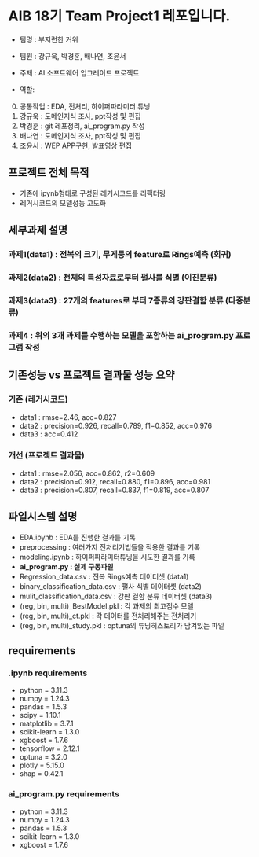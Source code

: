 # AIB 18기 Team Project1 레포입니다.

* 팀명 : 부지런한 거위
* 팀원 : 강규욱, 박경훈, 배나연, 조윤서
* 주제 : AI 소프트웨어 업그레이드 프로젝트

* 역할:
0. 공통작업 : EDA, 전처리, 하이퍼파라미터 튜닝
1. 강규욱 : 도메인지식 조사, ppt작성 및 편집
2. 박경훈 : git 레포정리, ai_program.py 작성
3. 배나연 : 도메인지식 조사, ppt작성 및 편집
4. 조윤서 : WEP APP구현, 발표영상 편집

## 프로젝트 전체 목적
* 기존에 ipynb형태로 구성된 레거시코드를 리팩터링
* 레거시코드의 모델성능 고도화

## 세부과제 설명
### 과제1(data1) : 전복의 크기, 무게등의 feature로 Rings예측 (회귀)
### 과제2(data2) : 천체의 특성자료로부터 펄사를 식별 (이진분류)
### 과제3(data3) : 27개의 features로 부터 7종류의 강판결함 분류 (다중분류)
### 과제4 : 위의 3개 과제를 수행하는 모델을 포함하는 ai_program.py 프로그램 작성

## 기존성능 vs 프로젝트 결과물 성능 요약
### 기존 (레거시코드)
* data1 :  rmse=2.46,  acc=0.827
* data2 : precision=0.926, recall=0.789, f1=0.852, acc=0.976
* data3 : acc=0.412
### 개선 (프로젝트 결과물)
* data1 : rmse=2.056, acc=0.862, r2=0.609
* data2 : precision=0.912, recall=0.880, f1=0.896, acc=0.981
* data3 : precision=0.807, recall=0.837, f1=0.819, acc=0.807

## 파일시스템 설명
* EDA.ipynb : EDA를 진행한 결과를 기록
* preprocessing : 여러가지 전처리기법들을 적용한 결과를 기록
* modeling.ipynb : 하이퍼파라미터튜닝을 시도한 결과를 기록
* **ai_program.py : 실제 구동파일**
* Regression_data.csv : 전복 Rings예측 데이터셋 (data1)
* binary_classification_data.csv : 펄사 식별 데이터셋 (data2)
* mulit_classification_data.csv : 강판 결함 분류 데이터셋 (data3)
* (reg, bin, multi)_BestModel.pkl : 각 과제의 최고점수 모델
* (reg, bin, multi)_ct.pkl : 각 데이터를 전처리해주는 전처리기
* (reg, bin, multi)_study.pkl : optuna의 튜닝히스토리가 담겨있는 파일


## requirements
### .ipynb requirements
* python = 3.11.3
* numpy = 1.24.3
* pandas = 1.5.3
* scipy = 1.10.1
* matplotlib = 3.7.1
* scikit-learn = 1.3.0
* xgboost = 1.7.6
* tensorflow = 2.12.1
* optuna = 3.2.0
* plotly = 5.15.0
* shap = 0.42.1

### ai_program.py requirements
* python = 3.11.3
* numpy = 1.24.3
* pandas = 1.5.3
* scikit-learn = 1.3.0
* xgboost = 1.7.6